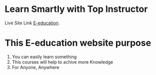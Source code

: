 # Learn  Smartly with Top Instructor

Live Site Link [E-education](https://e-education-assignment-9.netlify.app/).

# This E-education website purpose 
1. You can easily learn something
2. This courses will help to achive more Knowledge
3. For Anyone, Anywhere
